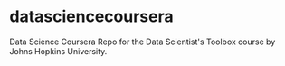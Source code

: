 # datasciencecoursera
Data Science Coursera
Repo for the Data Scientist's Toolbox course by Johns Hopkins University.
